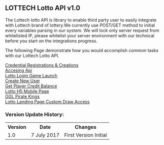 ## **LOTTECH Lotto API v1.0**

The Lottech lotto API is library to enable third party user to easily integrate with Lottech brand of lottery.We currently use POST/GET method to initial every variables parsing in our system. We will lock only server request from whitelisted IP, please whitelist your server environment with our technical before you start on the integrations progress.

The following Page demonstrate how you would accomplish common tasks with our Lottech Lotto API.

[Credential Registrations & Creations](https://github.com/animatorx999/lottoAPI/wiki/1.-Credential-Registrations--&-Creations) <br>
[Accesing Api](https://github.com/animatorx999/lottoAPI/wiki/2.-Accessing-API) <br>
[Lotto Login Game Launch](https://github.com/animatorx999/lottoAPI/wiki/3.-Lotto-Login-Game-Launch) <br>
[Create New User](https://github.com/animatorx999/lottoAPI/wiki/4.-Create-New-User) <br>
[Get Player Credit Balance](https://github.com/animatorx999/lottoAPI/wiki/5.-Get-Player-Credit-Balance) <br>
[Lotto H5 Mobile Page](https://github.com/animatorx999/lottoAPI/wiki/6.-Lotto-H5---Mobile-Page) <br>
[GGL Pirate Kings](https://github.com/animatorx999/lottoAPI/wiki/7.-GGL---Pirate-Kings) <br>
[Lotto Landing Page Custom Draw Access](https://github.com/animatorx999/lottoAPI/wiki/8.-Lotto-Landing-Page---Custom-Draw-Access) <br>
### Version Update History:
<table>
<tr><th>Version</th><th>Date</th><th>Changes</th></tr>
<tr><td>1.0</td><td>7 July 2017</td><td>First Version Initial</td></tr>
</table>
